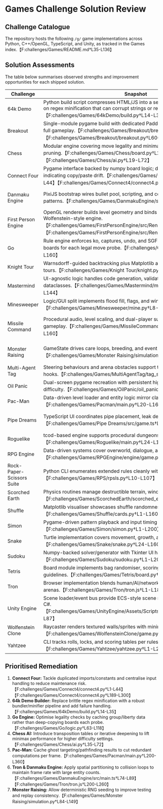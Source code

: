 # Games Challenge Solution Review

## Challenge Catalogue

The repository hosts the following `/g/` game implementations across Python, C++/OpenGL, TypeScript, and Unity, as tracked in the Games index.【F:challenges/Games/README.md†L35-L136】

## Solution Assessments

The table below summarises observed strengths and improvement opportunities for each shipped solution.

| Challenge | Snapshot | Key Improvement Opportunity |
| --- | --- | --- |
| 64k Demo | Python build script compresses HTML/JS into a self-contained bundle but relies on regex minification that can corrupt strings or regex literals.【F:challenges/Games/64kDemo/build.py†L14-L35】 | Adopt a battle-tested minifier/bundler (e.g., esbuild) and handle errors explicitly.【F:challenges/Games/64kDemo/build.py†L28-L35】 |
| Breakout | Single-module pygame build with dedicated Paddle/Ball/Brick classes delivering full gameplay.【F:challenges/Games/Breakout/breakout.py†L37-L160】【F:challenges/Games/Breakout/breakout.py†L600-L644】 | Split the 600+ line module into packages and use sprite groups or spatial buckets to trim per-frame loops.【F:challenges/Games/Breakout/breakout.py†L333-L523】 |
| Chess | Modular engine covering move legality and minimax search with alpha-beta pruning.【F:challenges/Games/Chess/board.py†L25-L160】【F:challenges/Games/Chess/ai.py†L19-L72】 | Add transposition tables/iterative deepening to extend search depth efficiently.【F:challenges/Games/Chess/ai.py†L35-L72】 |
| Connect Four | Pygame interface backed by numpy board logic; duplicates imports/constants indicating copy/paste drift.【F:challenges/Games/Connect4/connect4.py†L1-L44】【F:challenges/Games/Connect4/connect4.py†L69-L155】 | Deduplicate configuration blocks and encapsulate input handling for readability.【F:challenges/Games/Connect4/connect4.py†L1-L44】【F:challenges/Games/Connect4/connect4.py†L189-L300】 |
| Danmaku Engine | PixiJS bootstrap wires bullet pool, scripting, and collisions for bullet-hell patterns.【F:challenges/Games/DanmakuEngine/src/main.ts†L12-L89】 | Introduce spatial partitioning and promise error handling to keep frame times stable and surface load failures.【F:challenges/Games/DanmakuEngine/src/main.ts†L52-L89】 |
| First Person Engine | OpenGL renderer builds level geometry and binds shader state as expected for a Wolfenstein-style engine.【F:challenges/Games/FirstPersonEngine/src/Renderer.cpp†L1-L129】【F:challenges/Games/FirstPersonEngine/src/Renderer.cpp†L162-L205】 | Replace manual GL resource lifetime management with RAII wrappers and cache geometry updates where possible.【F:challenges/Games/FirstPersonEngine/src/Renderer.cpp†L41-L159】 |
| Go | Rule engine enforces ko, captures, undo, and SGF export but deep-copies boards for each legal move probe.【F:challenges/Games/Go/logic.py†L39-L160】 | Cache group/liberty data or use Zobrist hashing to avoid O(n⁴) `legal_moves` scans on big boards.【F:challenges/Games/Go/logic.py†L63-L118】 |
| Knight Tour | Warnsdorff-guided backtracking plus Matplotlib animation solve and visualise tours.【F:challenges/Games/Knight Tour/knight.py†L22-L153】 | Remove duplicate import blocks and consider iterative search to avoid deep recursion overhead.【F:challenges/Games/Knight Tour/knight.py†L1-L75】 |
| Mastermind | UI-agnostic logic handles code generation, validation, and scoring with dataclasses.【F:challenges/Games/Mastermind/mastermind_logic.py†L65-L144】 | Keep UI helpers separate and expand unit coverage for solver strategies.【F:challenges/Games/Mastermind/mastermind_logic.py†L145-L210】 |
| Minesweeper | Logic/GUI split implements flood fill, flags, and win detection cleanly.【F:challenges/Games/Minesweeper/mine.py†L8-L187】 | Allow RNG injection or seeding to make `_generate_mines` deterministic for tests.【F:challenges/Games/Minesweeper/mine.py†L40-L47】 |
| Missile Command | Procedural audio, level scaling, and dual-player support recreate arcade gameplay.【F:challenges/Games/MissileCommand/missile_command.py†L1-L160】 | Defer `pygame.mixer` initialisation to runtime and explore pruning missile/explosion lists for late waves.【F:challenges/Games/MissileCommand/missile_command.py†L21-L24】【F:challenges/Games/MissileCommand/missile_command.py†L304-L520】 |
| Monster Raising | GameState drives care loops, breeding, and event logging with dataclasses.【F:challenges/Games/Monster Raising/simulation.py†L22-L149】 | Inject RNG seeds to improve reproducibility and consider batching egg/event processing for large ranches.【F:challenges/Games/Monster Raising/simulation.py†L84-L149】 |
| Multi-Agent Tag | Steering behaviours and arena obstacles support tag simulations with replay hooks.【F:challenges/Games/MultiAgentTag/tag_sim.py†L15-L160】 | Optimise O(n²) tag distance checks via spatial grids to scale beyond small agent counts.【F:challenges/Games/MultiAgentTag/tag_sim.py†L147-L210】 |
| Oil Panic | Dual-screen pygame recreation with persistent highscores and configurable difficulty.【F:challenges/Games/OilPanic/oil_panic.py†L1-L160】 | Separate rendering assets from logic to ease automated testing and headless runs.【F:challenges/Games/OilPanic/oil_panic.py†L120-L200】 |
| Pac-Man | Data-driven level loader and entity logic mirror classic ghost behaviours.【F:challenges/Games/Pacman/main.py†L20-L160】 | Cache pathfinding decisions to reduce per-frame recomputation in complex mazes.【F:challenges/Games/Pacman/main.py†L200-L360】 |
| Pipe Dreams | TypeScript UI coordinates pipe placement, leak detection, and timers.【F:challenges/Games/Pipe Dreams/src/game.ts†L1-L160】 | Extract pure logic modules for unit tests and avoid repeated deep clones when updating board state.【F:challenges/Games/Pipe Dreams/src/game.ts†L105-L155】 |
| Roguelike | tcod-based engine supports procedural dungeons, combat, and persistence.【F:challenges/Games/Roguelike/main.py†L24-L107】 | Share field-of-view calculations and replace magic strings with enums for clarity.【F:challenges/Games/Roguelike/main.py†L24-L107】 |
| RPG Engine | Data-driven systems cover overworld, dialogue, and combat flows.【F:challenges/Games/RPGEngine/engine/game.py†L1-L160】 | Add typing/dataclasses and cache configuration loads to reduce dictionary churn.【F:challenges/Games/RPGEngine/engine/game.py†L1-L160】 |
| Rock-Paper-Scissors Suite | Python CLI enumerates extended rules cleanly with enums and docstrings.【F:challenges/Games/RPS/rpsls.py†L10-L107】 | Align shared constants across C++/Java/JS variants to keep behaviour consistent.【F:challenges/Games/RPS/rpsls.py†L22-L107】 |
| Scorched Earth | Physics routines manage destructible terrain, wind, and projectile arcs.【F:challenges/Games/ScorchedEarth/scorched_earth.py†L1-L200】 | Split physics/rendering modules and optimise terrain updates for large grids.【F:challenges/Games/ScorchedEarth/scorched_earth.py†L150-L320】 |
| Shuffle | Matplotlib visualiser showcases shuffle randomness with simple deck logic.【F:challenges/Games/Shuffle/cards.py†L1-L160】 | Decouple plotting from core shuffle operations for easier automated testing.【F:challenges/Games/Shuffle/cards.py†L1-L160】 |
| Simon | Pygame-driven pattern playback and input timing recreate the Simon toy.【F:challenges/Games/Simon/simon.py†L1-L200】 | Externalise asset/constants configuration and consider packaging audio assets for reuse.【F:challenges/Games/Simon/simon.py†L1-L220】 |
| Snake | Turtle implementation covers movement, growth, and score handling via classes.【F:challenges/Games/Snake/snake.py†L24-L160】 | Persist highscores to disk and abstract turtle setup for reuse/testing.【F:challenges/Games/Snake/snake.py†L128-L160】 |
| Sudoku | Numpy-backed solver/generator with Tkinter UI handles puzzle lifecycle.【F:challenges/Games/Sudoku/sudoku.py†L1-L200】 | Enhance solving with constraint propagation and add typing for maintainability.【F:challenges/Games/Sudoku/sudoku.py†L150-L260】 |
| Tetris | Board module implements bag randomiser, scoring, and rotations per modern guidelines.【F:challenges/Games/Tetris/board.py†L14-L210】 | Add regression tests for kick tables and fine-grained DAS/ARR tuning.【F:challenges/Games/Tetris/board.py†L98-L210】 |
| Tron | Browser implementation blends human/AI/network play with configurable arenas.【F:challenges/Games/Tron/tron.js†L1-L189】 | Partition trail collision checks and split networking helpers into modules for maintainability.【F:challenges/Games/Tron/tron.js†L147-L260】 |
| Unity Engine | Scene loader/event bus provide ECS-style scene management scaffolding in C#. 【F:challenges/Games/UnityEngine/Assets/Scripts/Scenes/SceneLoader.cs†L8-L87】 | Add XML docs/tests and expand editor tooling to validate configuration assets.【F:challenges/Games/UnityEngine/Assets/Scripts/Scenes/SceneLoader.cs†L8-L87】 |
| Wolfenstein Clone | Raycaster renders textured walls/sprites with minimap overlay.【F:challenges/Games/WolfensteinClone/game.py†L1-L200】 | Investigate vectorised ray stepping and externalise configuration for mod support.【F:challenges/Games/WolfensteinClone/game.py†L120-L260】 |
| Yahtzee | CLI tracks rolls, locks, and scoring tables per rules.【F:challenges/Games/Yahtzee/yahtzee.py†L1-L200】 | Share scoring rules across Python/Java editions to prevent drift.【F:challenges/Games/Yahtzee/yahtzee.py†L120-L200】 |

## Prioritised Remediation

1. **Connect Four:** Tackle duplicated imports/constants and centralise input handling to reduce maintenance risk.【F:challenges/Games/Connect4/connect4.py†L1-L44】【F:challenges/Games/Connect4/connect4.py†L189-L300】
2. **64k Demo Builder:** Replace brittle regex minification with a robust bundler/minifier pipeline and add failure handling.【F:challenges/Games/64kDemo/build.py†L14-L35】
3. **Go Engine:** Optimise legality checks by caching group/liberty data rather than deep-copying boards each probe.【F:challenges/Games/Go/logic.py†L63-L118】
4. **Chess AI:** Introduce transposition tables or iterative deepening to lift minimax performance for higher difficulty settings.【F:challenges/Games/Chess/ai.py†L35-L72】
5. **Pac-Man:** Cache ghost targeting/pathfinding results to cut redundant computations per frame.【F:challenges/Games/Pacman/main.py†L200-L360】
6. **Tron & Danmaku Engine:** Apply spatial partitioning to collision loops to maintain frame rate with large entity counts.【F:challenges/Games/DanmakuEngine/src/main.ts†L74-L89】【F:challenges/Games/Tron/tron.js†L200-L260】
7. **Monster Raising:** Allow deterministic RNG seeding to improve testing and replay consistency.【F:challenges/Games/Monster Raising/simulation.py†L84-L149】

